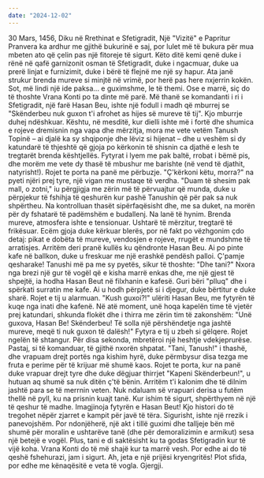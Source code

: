 ```yaml
---
date: "2024-12-02"
---
```

30 Mars, 1456, Diku në Rrethinat e Sfetigradit, Një "Vizitë" e Papritur
Pranvera ka ardhur me gjithë bukurinë e saj, por lulet më të bukura për mua mbeten ato që çelin pas një fitoreje të sigurt. Këto ditë kemi qenë duke i rënë në qafë garnizonit osman të Sfetigradit, duke i ngacmuar, duke ua prerë linjat e furnizimit, duke i bërë të flejnë me një sy hapur. Ata janë strukur brenda mureve si minjtë në vrimë, por herë pas here nxjerrin kokën.
Sot, më lindi një ide paksa... e guximshme, le të themi. Ose e marrë, siç do të thoshte Vrana Konti po ta dinte më parë. Më thanë se komandanti i ri i Sfetigradit, një farë Hasan Beu, ishte një fodull i madh që mburrej se "Skënderbeu nuk guxon t'i afrohet as hijes së mureve të tij". Kjo mburrje duhej ndëshkuar.
Kështu, në mesditë, kur dielli ishte më i fortë dhe shumica e rojeve dremisnin nga vapa dhe mërzitja, mora me vete vetëm Tanush Topinë – ai djalë ka sy shqiponje dhe lëviz si hijenat – dhe u veshëm si dy katundarë të thjeshtë që gjoja po kërkonin të shisnin ca djathë e lesh te tregtarët brenda kështjellës. Fytyrat i lyem me pak baltë, rrobat i bëmë pis, dhe morëm me vete dy thasë të mbushur me barishte (në vend të djathit, natyrisht!).
Rojet te porta na panë me përbuzje. "Ç'kërkoni këtu, morra?" na pyeti njëri prej tyre, një vigan me mustaqe të verdha.
"Duam të shesim pak mall, o zotni," iu përgjigja me zërin më të përvuajtur që munda, duke u përpjekur të fshihja të qeshurën kur pashë Tanushin që për pak sa nuk shpërtheu.
Na kontrolluan thasët sipërfaqësisht dhe, me sa duket, na morën për dy fshatarë të padëmshëm e budallenj. Na lanë të hynim.
Brenda mureve, atmosfera ishte e tensionuar. Ushtarë të mërzitur, tregtarë të frikësuar. Ecëm gjoja duke kërkuar blerës, por në fakt po vëzhgonim çdo detaj: pikat e dobëta të mureve, vendosjen e rojeve, rrugët e mundshme të arratisjes. Arritëm deri pranë kullës ku qëndronte Hasan Beu. Ai po pinte kafe në ballkon, duke u freskuar me një erashkë pendësh palloi. Ç'pamje qesharake!
Tanushi më pa me sy pyetës, sikur të thoshte: "Dhe tani?"
Nxora nga brezi një gur të vogël që e kisha marrë enkas dhe, me një gjest të shpejtë, ia hodha Hasan Beut në filxhanin e kafesë. Guri bëri "plluq" dhe i spërkati surratin me kafe. Ai u hodh përpjetë si i djegur, duke bërtitur e duke sharë. Rojet e tij u alarmuan.
"Kush guxoi?!" ulëriti Hasan Beu, me fytyrën të kuqe nga inati dhe kafenë.
Në atë moment, unë hoqa kapelën time të vjetër prej katundari, shkunda flokët dhe i thirra me zërin tim të zakonshëm: "Unë guxova, Hasan Be! Skënderbeu! Të solla një përshëndetje nga jashtë mureve, meqë ti nuk guxon të dalësh!"
Fytyra e tij u zbeh si gëlqere. Rojet ngelën të shtangur. Për disa sekonda, mbretëroi një heshtje vdekjeprurëse. Pastaj, si të komanduar, të gjithë nxorën shpatat.
"Tani, Tanush!" i thashë, dhe vrapuam drejt portës nga kishim hyrë, duke përmbysur disa tezga me fruta e perime për të krijuar më shumë kaos. Rojet te porta, kur na panë duke vrapuar drejt tyre dhe duke dëgjuar thirrjet "Kapeni Skënderbeun!", u hutuan aq shumë sa nuk ditën ç'të bënin. Arritëm t'i kalonim dhe të dilnim jashtë para se të merrnin veten.
Nuk ndaluam së vrapuari derisa u futëm thellë në pyll, ku na prisnin kuajt tanë. Kur ishim të sigurt, shpërthyem në një të qeshur të madhe. Imagjinoja fytyrën e Hasan Beut! Kjo histori do të tregohet nëpër zjarret e kampit për javë të tëra.
Sigurisht, ishte një rrezik i panevojshëm. Por ndonjëherë, një akt i tillë guximi dhe talljeje bën më shumë për moralin e ushtarëve tanë (dhe për demoralizimin e armikut) sesa një betejë e vogël. Plus, tani e di saktësisht ku ta godas Sfetigradin kur të vijë koha.
Vrana Konti do të më shajë kur ta marrë vesh. Por edhe ai do të qeshë fshehurazi, jam i sigurt.
Ah, jeta e një prijësi kryengritës! Plot sfida, por edhe me kënaqësitë e veta të vogla.
Gjergji.